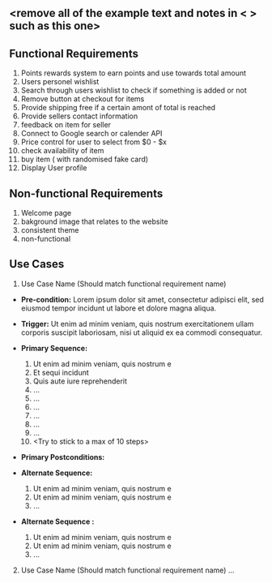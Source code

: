 ## <remove all of the example text and notes in < > such as this one>

## Functional Requirements

1. Points rewards system to earn points and use towards total amount
2. Users personel wishlist
3. Search through users wishlist to check if something is added or not 
4. Remove button at checkout for items
5. Provide shipping free if a certain amont of total is reached
6. Provide sellers contact information 
7. feedback on item for seller
8. Connect to Google search or calender API
9. Price control for user to select from $0 - $x
10. check availability of item
11. buy item ( with randomised fake card)
12. Display User profile

## Non-functional Requirements

1. Welcome page
2. bakground image that relates to the website
3. consistent theme
4. non-functional

## Use Cases

1. Use Case Name (Should match functional requirement name)
- **Pre-condition:** <can be a list or short description> Lorem ipsum dolor sit amet, consectetur adipisci elit, sed eiusmod tempor incidunt ut labore et dolore magna aliqua.

- **Trigger:** <can be a list or short description> Ut enim ad minim veniam, quis nostrum exercitationem ullam corporis suscipit laboriosam, nisi ut aliquid ex ea commodi consequatur. 

- **Primary Sequence:**
  
  1. Ut enim ad minim veniam, quis nostrum e
  2. Et sequi incidunt 
  3. Quis aute iure reprehenderit
  4. ... 
  5. ...
  6. ...
  7. ...
  8. ...
  9. ...
  10. <Try to stick to a max of 10 steps>

- **Primary Postconditions:** <can be a list or short description> 

- **Alternate Sequence:** <you can have more than one alternate sequence to describe multiple issues that may arise>
  
  1. Ut enim ad minim veniam, quis nostrum e
  2. Ut enim ad minim veniam, quis nostrum e
  3. ...

- **Alternate Sequence <optional>:** <you can have more than one alternate sequence to describe multiple issues that may arise>
  
  1. Ut enim ad minim veniam, quis nostrum e
  2. Ut enim ad minim veniam, quis nostrum e
  3. ...
2. Use Case Name (Should match functional requirement name)
   ...
